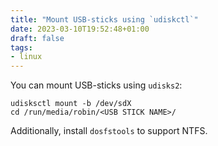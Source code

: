 ```yaml
---
title: "Mount USB-sticks using `udiskctl`"
date: 2023-03-10T19:52:48+01:00
draft: false
tags: 
- linux
---
```


You can mount USB-sticks using `udisks2`:

```shell
udisksctl mount -b /dev/sdX
cd /run/media/robin/<USB STICK NAME>/
```

Additionally, install `dosfstools` to support NTFS.
